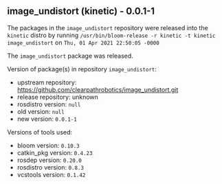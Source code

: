 ## image_undistort (kinetic) - 0.0.1-1

The packages in the `image_undistort` repository were released into the `kinetic` distro by running `/usr/bin/bloom-release -r kinetic -t kinetic image_undistort` on `Thu, 01 Apr 2021 22:50:05 -0000`

The `image_undistort` package was released.

Version of package(s) in repository `image_undistort`:

- upstream repository: https://github.com/clearpathrobotics/image_undistort.git
- release repository: unknown
- rosdistro version: `null`
- old version: `null`
- new version: `0.0.1-1`

Versions of tools used:

- bloom version: `0.10.3`
- catkin_pkg version: `0.4.23`
- rosdep version: `0.20.0`
- rosdistro version: `0.8.3`
- vcstools version: `0.1.42`


